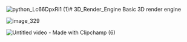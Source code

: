 ![python_Lc66DpxRi1 (1)](https://github.com/Nam-H-Pham/3D_Render_Engine/assets/95603897/03e047c4-e73e-424e-a9b1-142abd649ff8)# 3D_Render_Engine
 Basic 3D render engine

![image_329](https://github.com/Nam-H-Pham/3D_Render_Engine/assets/95603897/90e29d0e-a8c6-48ce-ad61-afbd805bb692)

![Untitled video - Made with Clipchamp (6)](https://github.com/Nam-H-Pham/3D_Render_Engine/assets/95603897/61552a28-7451-4ae6-a7eb-4bfc40547d73)
